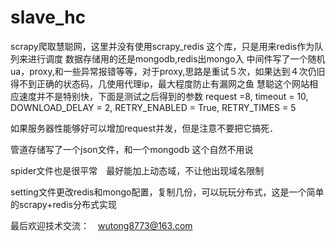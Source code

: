 # slave_hc

scrapy爬取慧聪网，这里并没有使用scrapy_redis  这个库，只是用来redis作为队列来进行调度
数据存储用的还是mongodb,redis出mongo入
中间件写了一个随机ua，proxy,和一些异常报错等等，对于proxy,思路是重试５次，如果达到４次仍旧得不到正确的状态码，几使用代理ip，最大程度防止有漏网之鱼
慧聪这个网站相应速度并不是特别快，下面是测试之后得到的参数
request =8,
timeout = 10,
DOWNLOAD_DELAY = 2,
RETRY_ENABLED = True,
RETRY_TIMES = 5


如果服务器性能够好可以增加request并发，但是注意不要把它搞死．

管道存储写了一个json文件，和一个mongodb  这个自然不用说

spider文件也是很平常　最好能加上动态域，不让他出现域名限制

setting文件更改redis和mongo配置，复制几份，可以玩玩分布式，这是一个简单的scrapy+redis分布式实现



最后欢迎技术交流：　wutong8773@163.com
